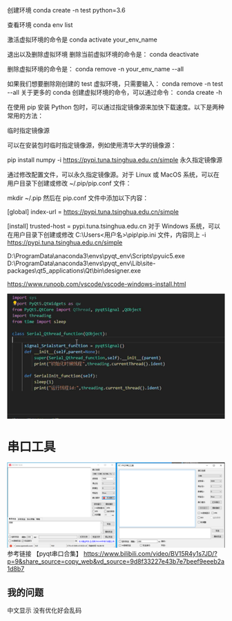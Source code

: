 创建环境 
conda create -n test python=3.6

查看环境
conda env list

激活虚拟环境的命令是
conda activate your_env_name

退出以及删除虚拟环境
删除当前虚拟环境的命令是：
conda deactivate

删除虚拟环境的命令是：
conda remove -n  your_env_name --all

如果我们想要删除刚创建的 test 虚拟环境，只需要输入：
conda remove -n test --all
关于更多的 conda 创建虚拟环境的命令，可以通过命令：
conda create -h

在使用 pip 安装 Python 包时，可以通过指定镜像源来加快下载速度。以下是两种常用的方法：

临时指定镜像源

可以在安装包时临时指定镜像源，例如使用清华大学的镜像源：

pip install numpy -i https://pypi.tuna.tsinghua.edu.cn/simple
永久指定镜像源

通过修改配置文件，可以永久指定镜像源。对于 Linux 或 MacOS 系统，可以在用户目录下创建或修改 ~/.pip/pip.conf 文件：

mkdir ~/.pip
然后在 pip.conf 文件中添加以下内容：

[global]
index-url = https://pypi.tuna.tsinghua.edu.cn/simple

[install]
trusted-host = pypi.tuna.tsinghua.edu.cn
对于 Windows 系统，可以在用户目录下创建或修改 C:\Users\<用户名>\pip\pip.ini 文件，内容同上
-i https://pypi.tuna.tsinghua.edu.cn/simple


D:\ProgramData\anaconda3\envs\pyqt_env\Scripts\pyuic5.exe
D:\ProgramData\anaconda3\envs\pyqt_env\Lib\site-packages\qt5_applications\Qt\bin\designer.exe

https://www.runoob.com/vscode/vscode-windows-install.html

![alt text](image.png)

# 串口工具 
![alt text](image-1.png)
参考链接 
【pyqt串口合集】 https://www.bilibili.com/video/BV15R4y1s7JD/?p=9&share_source=copy_web&vd_source=9d8f33227e43b7e7beef9eeeb2a1d8b7
## 我的问题 
中文显示 没有优化好会乱码


